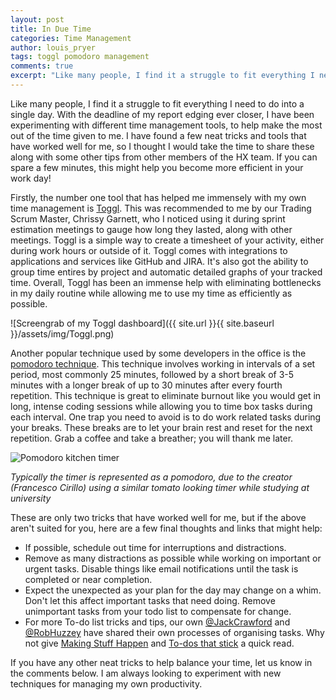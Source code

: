 ```yaml
---
layout: post
title: In Due Time
categories: Time Management
author: louis_pryer
tags: toggl pomodoro management
comments: true
excerpt: "Like many people, I find it a struggle to fit everything I need to do into a single day. With the deadline of my report edging ever closer, I have been experimenting with different time management tools, to help make the most out of the time given to me."
---
```


Like many people, I find it a struggle to fit everything I need to do into a single day. With the deadline of my report edging ever closer, I have been experimenting with different time management tools, to help make the most out of the time given to me. I have found a few neat tricks and tools that have worked well for me, so I thought I would take the time to share these along with some other tips from other members of the HX team. If you can spare a few minutes, this might help you become more efficient in your work day!

Firstly, the number one tool that has helped me immensely with my own time management is [Toggl](https://www.toggl.com/). This was recommended to me by our Trading Scrum Master, Chrissy Garnett, who I noticed using it during sprint estimation meetings to gauge how long they lasted, along with other meetings. Toggl is a simple way to create a timesheet of your activity, either during work hours or outside of it. Toggl comes with integrations to applications and services like GitHub and JIRA. It's also got the ability to group time entires by project and automatic detailed graphs of your tracked time. Overall, Toggl has been an immense help with eliminating bottlenecks in my daily routine while allowing me to use my time as efficiently as possible.

![Screengrab of my Toggl dashboard]({{ site.url }}{{ site.baseurl }}/assets/img/Toggl.png)

Another popular technique used by some developers in the office is the [pomodoro technique](http://pomodorotechnique.com/). This technique involves working in intervals of a set period, most commonly 25 minutes, followed by a short break of 3-5 minutes with a longer break of up to 30 minutes after every fourth repetition. This technique is great to eliminate burnout like you would get in long, intense coding sessions while allowing you to time box tasks during each interval. One trap you need to avoid is to do work related tasks during your breaks. These breaks are to let your brain rest and reset for the next repetition. Grab a coffee and take a breather; you will thank me later.

![Pomodoro kitchen timer](https://upload.wikimedia.org/wikipedia/commons/thumb/3/34/Il_pomodoro.jpg/480px-Il_pomodoro.jpg)

*Typically the timer is represented as a pomodoro, due to the creator (Francesco Cirillo) using a similar tomato looking timer while studying at university*

These are only two tricks that have worked well for me, but if the above aren't suited for you, here are a few final thoughts and links that might help:

+ If possible, schedule out time for interruptions and distractions. 
+ Remove as many distractions as possible while working on important or urgent tasks. Disable things like email notifications until the task is completed or near completion.
+ Expect the unexpected as your plan for the day may change on a whim. Don't let this affect important tasks that need doing. Remove unimportant tasks from your todo list to compensate for change.
+ For more To-do list tricks and tips, our own [@JackCrawford](https://twitter.com/jackdcrawford) and [@RobHuzzey](https://twitter.com/theHuzz) have shared their own processes of organising tasks. Why not give [Making Stuff Happen](http://hungrygeek.holidayextras.co.uk/workflow/2015/02/24/making-stuff-happen/) and [To-dos that stick](http://hungrygeek.holidayextras.co.uk/workflow/2015/02/20/todos-that-stick/) a quick read.

If you have any other neat tricks to help balance your time, let us know in the comments below. I am always looking to experiment with new techniques for managing my own productivity.